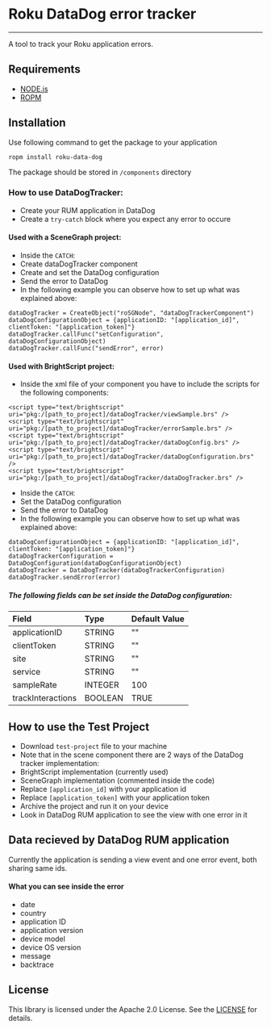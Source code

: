 # Roku DataDog error tracker
- - -
A tool to track your Roku application errors.

## Requirements
- [NODE.js](https://nodejs.org/en/download/)
- [ROPM](https://github.com/rokucommunity/ropm)

## Installation
Use following command to get the package to your application
```
ropm install roku-data-dog
```
The package should be stored in `/components` directory

### How to use DataDogTracker:
- Create your RUM application in DataDog
- Create a `try-catch` block where you expect any error to occure

#### Used with a SceneGraph project:
- Inside the `CATCH`:
 - Create dataDogTracker component
 - Create and set the DataDog configuration
 - Send the error to DataDog
 - In the following example you can observe how to set up what was explained above:
```
dataDogTracker = CreateObject("roSGNode", "dataDogTrackerComponent")
dataDogConfigurationObject = {applicationID: "[application_id]", clientToken: "[application_token]"}
dataDogTracker.callFunc("setConfiguration", dataDogConfigurationObject)
dataDogTracker.callFunc("sendError", error)
```

#### Used with BrightScript project:

- Inside the xml file of your component you have to include the scripts for the following components:
```
<script type="text/brightscript" uri="pkg:/[path_to_project]/dataDogTracker/viewSample.brs" />
<script type="text/brightscript" uri="pkg:/[path_to_project]/dataDogTracker/errorSample.brs" />
<script type="text/brightscript" uri="pkg:/[path_to_project]/dataDogTracker/dataDogConfig.brs" />
<script type="text/brightscript" uri="pkg:/[path_to_project]/dataDogTracker/dataDogConfiguration.brs" />
<script type="text/brightscript" uri="pkg:/[path_to_project]/dataDogTracker/dataDogTracker.brs" />
```
- Inside the `CATCH`:
 - Set the DataDog configuration
 - Send the error to DataDog
 - In the following example you can observe how to set up what was explained above:
```
dataDogConfigurationObject = {applicationID: "[application_id]", clientToken: "[application_token]"}
dataDogTrackerConfiguration = DataDogConfiguration(dataDogConfigurationObject)
dataDogTracker = DataDogTracker(dataDogTrackerConfiguration)
dataDogTracker.sendError(error)
```

##### The following fields can be set inside the DataDog configuration:
| Field | Type | Default Value |
| :------------ | :------------ | :------------ |
| applicationID | STRING | "" |
| clientToken | STRING | "" |
| site | STRING | "" |
| service | STRING | "" |
| sampleRate | INTEGER | 100 |
| trackInteractions | BOOLEAN | TRUE |

## How to use the Test Project
- Download `test-project` file to your machine
- Note that in the scene component there are 2 ways of the DataDog tracker implementation:
 - BrightScript implementation (currently used)
 - SceneGraph implementation (commented inside the code)
- Replace `[application_id]` with your application id
- Replace `[application_token]` with your application token
- Archive the project and run it on your device
- Look in DataDog RUM application to see the view with one error in it

## Data recieved by DataDog RUM application
Currently the application is sending a view event and one error event, both sharing same ids.
#### What you can see inside the error

- date
- country
- application ID
- application version
- device model
- device OS version
- message
- backtrace

## License
This library is licensed under the Apache 2.0 License. See the [LICENSE](https://github.com/Studio3/RokuDataDog/blob/main/LICENSE) for details.
